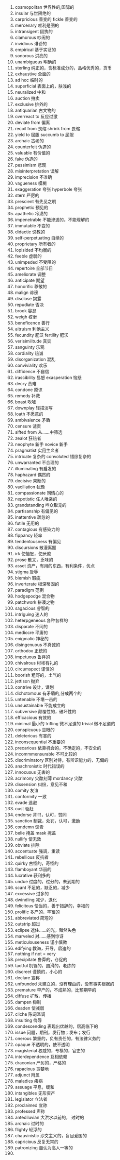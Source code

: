 1. cosmopolitan 世界性的,国际的
2. insular 与世隔绝的
3. carpricious 善变的 fickle 善变的
4. mercenary 唯利是图的
5. intransigent 固执的
6. clamorous 吵闹的
7. invidious 诽谤的
8. empirical 基于实证的
9. sonorous 洪亮的
10. unambiguous 明确的
11. sterling 纯正的，含标准成分的，品格优秀的，货币
12. exhaustive 全面的
13. ad hoc 临时的
14. superficial 表面上的，肤浅的
15. neuralized 中和
16. auction 拍卖
17. exclusive 排外的
18. antiquarian 古文物的
19. overreact to 反应过激
20. deviate from 偏离
21. recoil from 畏缩 shrink from 畏缩
22. yield to 屈服 succumb to 屈服
23. archaic  古老的
24. counterfeit 伪造的
25. valuable 有价值的
26. fake 伪造的
27. pessimism 悲观
28. misinterpretation 误解
29. imprecision 不准确
30. vagueness 模糊
31. exaggeration 夸张 hyperbole 夸张
32. stern 严厉的
33. prescient 有先见之明
34. prophetic 预见的
35. apathetic 冷漠的
36. impenetrable 不能渗透的，不能理解的
37. immutable 不变的
38. didactic 说教的
39. self-perpetuating 自续的
40. proprietary 所有者的
41. lopisided 不均衡的
42. feeble 虚弱的
43. unimpeded 不受阻的
44. repertoire 全部节目
45. ameliorate 调整
46. anticipate 期望
47. honorific 尊敬的
48. malign 诽谤
49. disclose 揭露
50. repudiate 否决
51. brook 容忍
52. weigh 权衡
53. beneficence 善行
54. altruism 利他主义
55. fecundity 肥沃 fertility 肥沃
56. verisimilitude 真实
57. sanguinty 乐观
58. cordiality 热诚
59. disorganization 混乱
60. conviviality 欢乐
61. diffidence 不自信
62. irascibility 易怒 exasperation 恼怒
63. decry 责难
64. condone 原谅
65. remedy 补救
66. boast 吹嘘
67. downplay 轻描淡写
68. loath 不愿意的
69. ambivalence 矛盾
70. censure 谴责
71. sifted from 从……中筛选
72. zealot 狂热者
73. neophyte 新手 novice 新手
74. pragmatist 实用主义者
75. intricate 复杂的 convoluted 错综复杂的
76. unwarranted 不合理的
77. illuminating 有启发的
78. haphazard 偶然的
79. decisive 果断的
80. vacillation 犹豫
81. compassionate 同情心的
82. nepotistic 任人唯亲的
83. grandstanding 哗众取宠的
84. partisanship 有偏见的
85. inattentive 疏忽的
86. futile 无用的
87. contagious 有感染力的
88. fippancy 轻率
89. tendentousness 有偏见
90. discursions 散漫离题
91. irk 使恼怒，使厌倦
92. prose 散文，乏味的
93. asset  资产，有用的东西，有利条件，优点
94. stigma 耻辱
95. blemish 瑕疵
96. inverterate 根深蒂固的
97. paradigm 范例
98. hodgepodge 混合物
99. patchwork 拼凑之物
100. sagacious 睿智的
101. intriguing 迷人的
102. heterpgeneous 各种各样的
103. disparate 不同的
104. mediocre 平庸的
105. enigmatic 神秘的
106. disingenuous 不真诚的
107. orthodox 正统的
108. impetuous 鲁莽的
109. chivalrous 彬彬有礼的
110. circumspect 谨慎的
111. boorish 粗野的，土气的
112. jettison 抛弃
113. contrive 设计，谋划
114. dichotomous 有矛盾的,分成两个的
115. untenable 不堪一击的
116. unsustainable 不能成立的
117. subversive 颠覆性的，破坏性的
118. efficacious 有效的
119. minimal 最小的 trifling 微不足道的 trivial 微不足道的
120. conspicuous 显眼的
121. deleterious 有害的
122. inconsequential 不重要的
123. precarious 依靠机会的，不确定的，不安全的
124. incommmensurable  不可比较的
125. discriminatory 区别对待，有辨识能力的，无偏的
126. anachronistic 时代错误的
127. innocuous 无害的
128. acrimony 尖酸刻薄 mordancy 尖酸
129. dissension 纠纷，意见不和
130. comity 友谊
131. conformity 一致
132. evade 逃避
133. oust 驱赶
134. endorse 背书，认可，赞同
135. sanction 制裁，处罚，认可，激励
136. condemn 谴责
137. belie 掩盖 mask 掩盖
138. nullify 使无效
139. obviate 排除
140. accentuate 强调，重读
141. rebellious 反抗者
142. quirky 古怪的，奇怪的
143. flamboyant 华丽的
144. lucrative 获利多的
145. undue 过度的，过分的，未到期的
146. scant 不足的，缺乏的，减少
147. excessive 过多的
148. dwindling 减少，退化
149. felicitous  恰当的，善于措辞的，幸福的
150. prolific 多产的，丰富的
151. abbreviated 简短的
152. outstrip 超过
153. eclipse 遮住……的光，黯然失色
154. marveled 对……感到惊讶
155. meticulouseness 谨小慎微
156. edifying 教诲，开导，启迪的
157. nothing if not = very
158. precipitate 鲁莽的，仓促的
159. tactful 机智的，圆滑的，老练的
160. discreet 谨慎的，小心的
161. declare 宣称
162. unfounded 未建立的，没有理由的，没有事实根据的
163. premature 早产的，不成熟的，比预期早的
164. diffuse 扩散，传播
165. dampen 抑制
166. deaden 使减弱
167. cliche 陈词滥调
168. insulting 侮辱
169. condescending 表现出优越的，居高临下的
170. issue 问题，期刊，发行物；发布；发行
171. onerous 繁重的，负有责任的，有法律义务的
172. opaque 不透明的，使不透明
173. magisterial 权威的，专横的，官吏的
174. interdependence 互相依赖
175. draconian 严厉的，严格的
176. rapacious 贪婪地
177. adjunct 附属
178. maladies 疾病
179. assuage 平息，缓和
180. intangibles 无形资产
181. legislator 立法者
182. proclaimed 宣称
183. professed 声称
184. antediluvian 大洪水以前的， 过时的
185. archaic 过时的
186. flighty 轻浮的
187. chauvinistic 沙文主义的，盲目爱国的
188. capricious 反复无常的
189. patronizing 自认为高人一等的
190. 





